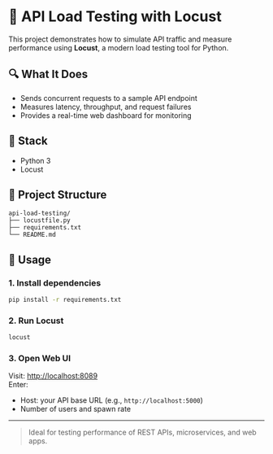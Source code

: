 # 🧪 API Load Testing with Locust

This project demonstrates how to simulate API traffic and measure performance using **Locust**, a modern load testing tool for Python.

## 🔍 What It Does

- Sends concurrent requests to a sample API endpoint
- Measures latency, throughput, and request failures
- Provides a real-time web dashboard for monitoring

## 🧰 Stack

- Python 3
- Locust

## 📂 Project Structure

```
api-load-testing/
├── locustfile.py
├── requirements.txt
└── README.md
```

## 🚀 Usage

### 1. Install dependencies

```bash
pip install -r requirements.txt
```

### 2. Run Locust

```bash
locust
```

### 3. Open Web UI

Visit: [http://localhost:8089](http://localhost:8089)  
Enter:
- Host: your API base URL (e.g., `http://localhost:5000`)
- Number of users and spawn rate

---

> Ideal for testing performance of REST APIs, microservices, and web apps.
